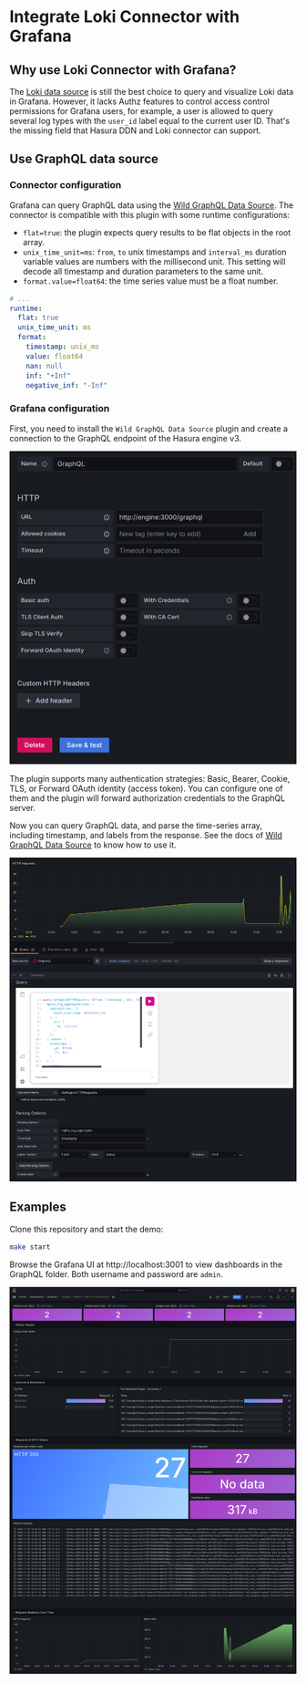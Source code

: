 # Integrate Loki Connector with Grafana

## Why use Loki Connector with Grafana?

The [Loki data source](https://grafana.com/docs/grafana/latest/datasources/loki/) is still the best choice to query and visualize Loki data in Grafana. However, it lacks Authz features to control access control permissions for Grafana users, for example, a user is allowed to query several log types with the `user_id` label equal to the current user ID. That's the missing field that Hasura DDN and Loki connector can support.

## Use GraphQL data source

### Connector configuration

Grafana can query GraphQL data using the [Wild GraphQL Data Source](https://grafana.com/grafana/plugins/retrodaredevil-wildgraphql-datasource/). The connector is compatible with this plugin with some runtime configurations:

- `flat=true`: the plugin expects query results to be flat objects in the root array.
- `unix_time_unit=ms`: `from`, `to` unix timestamps and `interval_ms` duration variable values are numbers with the millisecond unit. This setting will decode all timestamp and duration parameters to the same unit.
- `format.value=float64`: the time series value must be a float number.

```yaml
# ...
runtime:
  flat: true
  unix_time_unit: ms
  format:
    timestamp: unix_ms
    value: float64
    nan: null
    inf: "+Inf"
    negative_inf: "-Inf"
```

### Grafana configuration

First, you need to install the `Wild GraphQL Data Source` plugin and create a connection to the GraphQL endpoint of the Hasura engine v3.

![GraphQL Data Source Config](./assets/graphql-data-source-config.png)

The plugin supports many authentication strategies: Basic, Bearer, Cookie, TLS, or Forward OAuth identity (access token). You can configure one of them and the plugin will forward authorization credentials to the GraphQL server.

Now you can query GraphQL data, and parse the time-series array, including timestamp, and labels from the response. See the docs of [Wild GraphQL Data Source](https://grafana.com/grafana/plugins/retrodaredevil-wildgraphql-datasource/) to know how to use it.

![GraphQL editor](./assets/grafana-graphql-panel.png)

## Examples

Clone this repository and start the demo:

```sh
make start
```

Browse the Grafana UI at http://localhost:3001 to view dashboards in the GraphQL folder. Both username and password are `admin`.

![Grafana dashboard](./assets/grafana-nginx-dashboard.png)
